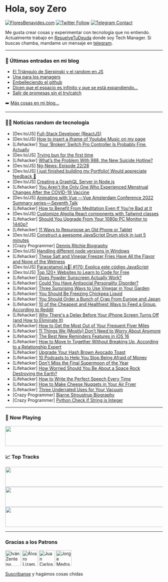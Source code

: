 # Hola, soy Zero

[![FloresBenavides.com](https://img.shields.io/website?down_message=oops&label=MiBlog&style=for-the-badge&up_message=online&url=https%3A%2F%2Ffloresbenavides.com)](https://floresbenavides.com) [![Twitter Follow](https://img.shields.io/twitter/follow/ZeroDragon?color=%231DA1F2&label=Follow&logo=twitter&logoColor=ffffff&style=for-the-badge)](https://twitter.com/zerodragon) [![Telegram Contact](https://img.shields.io/badge/escr%C3%ADbeme-ZeroDragon-%2326A5E4?style=for-the-badge&logo=telegram)](https://t.me/zerodragon)

Me gusta crear cosas y experimentar con tecnología que no entiendo.
Actualmente trabajo en [ResuelveTuDeuda](http://github.com/resuelve) donde soy Tech Manager.
Si buscas chamba, mandame un mensaje en [telegram](https://t.me/zerodragon).

---

### 📕 Últimas entradas en mi blog
<!-- BLOG-POST-LIST:START -->
- [El Triángulo de Sierpinski y el random en JS](https://floresbenavides.com/el-triangulo-de-sierpinski-y-el-random-en-js/)
- [Una para los managers](https://floresbenavides.com/una-para-los-managers/)
- [Embelleciendo el github](https://floresbenavides.com/embelleciendo-el-github/)
- [Dicen que el espacio es infinito y que se está expandiendo…](https://floresbenavides.com/dicen-que-el-espacio-es-infinito-y-que-se-esta-expandiendo/)
- [Salir de promesas sin el try/catch](https://floresbenavides.com/salir-de-promesas-sin-el-try-catch/)
<!-- BLOG-POST-LIST:END -->

➡️ [Más cosas en mi blog...](https://floresbenavides.com)

---

### 👨‍💻 Noticias random de tecnología
<!-- TECH-POSTS:START -->
- [Dev.to/JS] [Full-Stack Developer &lpar;ReactJS&rpar;](https://dev.to/cassidyois/full-stack-developer-reactjs-2d8n)
- [Dev.to/JS] [How to insert a iframe of Youtube Music on my page](https://dev.to/ifmcode/how-to-insert-a-iframe-of-youtube-music-on-my-page-3079)
- [Lifehacker] [Your ‘Broken’ Switch Pro Controller Is Probably Fine, Actually](https://lifehacker.com/your-broken-switch-pro-controller-is-probably-fine-a-1849196385)
- [Dev.to/JS] [Trying bun for the first time](https://dev.to/benyou1969/trying-bun-for-the-first-time-4epk)
- [Lifehacker] [What’s the Problem With 988, the New Suicide Hotline?](https://lifehacker.com/what-s-the-problem-with-988-the-new-suicide-hotline-1849196885)
- [Dev.to/JS] [Ng-News: Episode 22/28](https://dev.to/rainerhahnekamp/ng-news-episode-2228-38h1)
- [Dev.to/JS] [I just finished building my Portfolio! Would appreciate feedback 🙏](https://dev.to/georgeisiguzo/i-just-finished-building-my-portfolio-would-appreciate-feedback-3b6l)
- [Dev.to/JS] [Creating a GraphQL Server in Node.js](https://dev.to/honeybadger/creating-a-graphql-server-in-nodejs-25c5)
- [Lifehacker] [You Aren&#39;t the Only One Who Experienced Menstrual Changes After the COVID-19 Vaccine](https://lifehacker.com/you-arent-the-only-one-who-experienced-menstrual-change-1849196811)
- [Dev.to/JS] [Animating with Vue — Vue Amsterdam Conference 2022 Summary series — Seventh Talk](https://dev.to/mohsen_vaziri/animating-with-vue-vue-amsterdam-conference-2022-summary-series-seventh-talk-42c6)
- [Lifehacker] [How to Benefit From Meditation Even If You’re Bad at It](https://lifehacker.com/how-to-benefit-from-meditation-even-if-you-re-bad-at-it-1849196719)
- [Dev.to/JS] [Customize Algolia React components with Tailwind classes](https://dev.to/algolia/customize-algolia-react-components-with-tailwind-classes-2di6)
- [Lifehacker] [Should You Upgrade From Your 1080p PC Monitor to 1440p?](https://lifehacker.com/should-you-upgrade-from-your-1080p-pc-monitor-to-1440p-1849196603)
- [Lifehacker] [11 Ways to Repurpose an Old Phone or Tablet](https://lifehacker.com/11-ways-to-repurpose-an-old-phone-or-tablet-1849190602)
- [Dev.to/JS] [Construct a awesome JavaScript Drum stick in just 5 minutes](https://dev.to/kumarkalyan/construct-a-awesome-javascript-drum-stick-in-just-5-minutes-1fjh)
- [Crazy Programmer] [Dennis Ritchie Biography](https://www.thecrazyprogrammer.com/2022/07/dennis-ritchie-biography.html)
- [Dev.to/JS] [Handling different node versions in Windows](https://dev.to/dhanushnehru/handling-different-node-versions-in-windows-54im)
- [Lifehacker] [These Salt and Vinegar Freezer Fries Have All the Flavor and None of the Wetness](https://lifehacker.com/these-salt-and-vinegar-freezer-fries-have-all-the-flavo-1849195561)
- [Dev.to/JS] [Paracetamol.js💊| #170: Explica este código JavaScript](https://dev.to/duxtech/paracetamoljs-170-explica-este-codigo-javascript-1m7k)
- [Dev.to/JS] [Top 120+ Websites to Learn to Code for Free](https://dev.to/bcoder_76/top-120-websites-to-learn-to-code-for-free-37gb)
- [Lifehacker] [Does Powder Sunscreen Actually Work?](https://lifehacker.com/does-powder-sunscreen-actually-work-1849195592)
- [Lifehacker] [Could You Have Antisocial Personality Disorder?](https://lifehacker.com/could-you-have-antisocial-personality-disorder-1849195227)
- [Lifehacker] [Three Surprising Ways to Use Vinegar in Your Garden](https://lifehacker.com/three-surprising-ways-to-use-vinegar-in-your-garden-1849195416)
- [Lifehacker] [You Should Be Freezing Chickpea Liquid](https://lifehacker.com/you-should-be-freezing-chickpea-liquid-1849193948)
- [Lifehacker] [You Should Order a Bunch of Crap From Europe and Japan](https://lifehacker.com/you-should-order-a-bunch-of-shit-from-europe-and-japan-1849194362)
- [Lifehacker] [10 of the Cheapest and Healthiest Ways to Feed a Group, According to Reddit](https://lifehacker.com/10-of-the-cheapest-and-healthiest-ways-to-feed-a-group-1849191549)
- [Lifehacker] [Why There&#39;s a Delay Before Your iPhone Screen Turns Off &lpar;and How to Eliminate It&rpar;](https://lifehacker.com/why-theres-a-delay-before-your-iphone-screen-turns-off-1849193703)
- [Lifehacker] [How to Get the Most Out of Your Frequent Flyer Miles](https://lifehacker.com/how-to-get-the-most-out-of-your-frequent-flyer-miles-1849193486)
- [Lifehacker] [11 Things We &lpar;Mostly&rpar; Don’t Need to Worry About Anymore](https://lifehacker.com/11-things-we-mostly-don-t-need-to-worry-about-anymore-1849192865)
- [Lifehacker] [The Best New Reminders Features in iOS 16](https://lifehacker.com/the-best-new-reminders-features-in-ios-16-1849193410)
- [Lifehacker] [How to Move In Together Without Breaking Up, According to a Relationship Expert](https://lifehacker.com/how-to-move-in-together-without-breaking-up-according-1849192173)
- [Lifehacker] [Upgrade Your Hash Brown Avocado Toast](https://lifehacker.com/upgrade-your-hash-brown-avocado-toast-1849192200)
- [Lifehacker] [10 Podcasts to Help You Stop Being Afraid of Money](https://lifehacker.com/10-podcasts-to-help-you-stop-being-afraid-of-money-1849192944)
- [Lifehacker] [Don&#39;t Miss the Final Supermoon of the Year](https://lifehacker.com/dont-miss-the-final-supermoon-of-the-year-1849190965)
- [Lifehacker] [How Worried Should You Be About a Space Rock Destroying the Earth?](https://lifehacker.com/how-worried-should-you-be-about-a-space-rock-destroying-1849190978)
- [Lifehacker] [How to Write the Perfect Speech Every Time](https://lifehacker.com/how-to-write-the-perfect-speech-every-time-1849191341)
- [Lifehacker] [How to Make Cheese Nuggets in Your Air Fryer](https://lifehacker.com/how-to-make-cheese-nuggets-in-your-air-fryer-1849191120)
- [Lifehacker] [Three Underrated Uses for Your Vacuum](https://lifehacker.com/three-underrated-uses-for-your-vacuum-1849190450)
- [Crazy Programmer] [Bjarne Stroustrup Biography](https://www.thecrazyprogrammer.com/2022/07/bjarne-stroustrup-biography.html)
- [Crazy Programmer] [Python Check if String is Integer](https://www.thecrazyprogrammer.com/2022/07/python-check-if-string-is-integer.html)<!-- TECH-POSTS:END -->

---

### 🎵 Now Playing
<a href="https://spotify-now-playing-dun.vercel.app/now-playing?open"><img src="https://spotify-now-playing-dun.vercel.app/now-playing" width="540" height="64"></a>

### 📈 Top Tracks
<a href="https://spotify-now-playing-dun.vercel.app/top-tracks?i=1&open"><img src="https://spotify-now-playing-dun.vercel.app/top-tracks?i=1" width="540" height="64"></a>
<a href="https://spotify-now-playing-dun.vercel.app/top-tracks?i=2&open"><img src="https://spotify-now-playing-dun.vercel.app/top-tracks?i=2" width="540" height="64"></a>
<a href="https://spotify-now-playing-dun.vercel.app/top-tracks?i=3&open"><img src="https://spotify-now-playing-dun.vercel.app/top-tracks?i=3" width="540" height="64"></a>

---

### Gracias a los Patrons
[<img src="https://avatars.githubusercontent.com/u/243380?v=4" alt="Iván Zenteno" width="50px">](https://github.com/k001) [<img src="https://avatars.githubusercontent.com/u/19955639?v=4" alt="Álvaro Lizama" width="50px">](https://github.com/alvarolizama) [<img src="https://avatars.githubusercontent.com/u/2718753?v=4" alt="Juan Carlos Ruiz" width="50px">](https://github.com/JuanCrg90) [<img src="https://avatars.githubusercontent.com/u/37025?v=4" alt="Jorge Medrano" width="50px">](https://github.com/h1pp1e) 

[Suscríbanse](https://www.patreon.com/zerodragon) y hagámos cosas chidas

